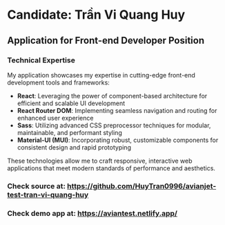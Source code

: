 # Candidate: Trần Vi Quang Huy

## Application for Front-end Developer Position

### Technical Expertise

My application showcases my expertise in cutting-edge front-end development tools and frameworks:

- **React**: Leveraging the power of component-based architecture for efficient and scalable UI development
- **React Router DOM**: Implementing seamless navigation and routing for enhanced user experience
- **Sass**: Utilizing advanced CSS preprocessor techniques for modular, maintainable, and performant styling
- **Material-UI (MUI)**: Incorporating robust, customizable components for consistent design and rapid prototyping

These technologies allow me to craft responsive, interactive web applications that meet modern standards of performance and aesthetics.

### Check source at: https://github.com/HuyTran0996/avianjet-test-tran-vi-quang-huy

### Check demo app at: https://aviantest.netlify.app/
